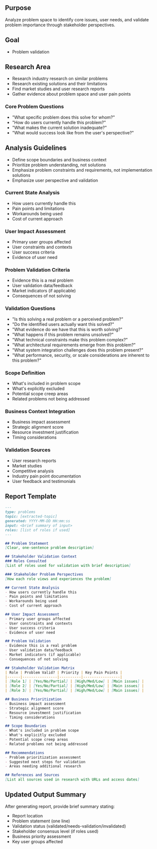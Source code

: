 ## Purpose
Analyze problem space to identify core issues, user needs, and validate problem importance through stakeholder perspectives.

## Goal
- Problem validation

## Research Area
- Research industry research on similar problems
- Research existing solutions and their limitations
- Find market studies and user research reports
- Gather evidence about problem space and user pain points

### Core Problem Questions
- "What specific problem does this solve for whom?"
- "How do users currently handle this problem?"
- "What makes the current solution inadequate?"
- "What would success look like from the user's perspective?"


## Analysis Guidelines
- Define scope boundaries and business context
- Prioritize problem understanding, not solutions
- Emphasize problem constraints and requirements, not implementation solutions
- Emphasize user perspective and validation

### Current State Analysis
- How users currently handle this
- Pain points and limitations
- Workarounds being used
- Cost of current approach

### User Impact Assessment
- Primary user groups affected
- User constraints and contexts
- User success criteria
- Evidence of user need

### Problem Validation Criteria
- Evidence this is a real problem
- User validation data/feedback
- Market indicators (if applicable)
- Consequences of not solving

### Validation Questions
- "Is this solving a real problem or a perceived problem?"
- "Do the identified users actually want this solved?"
- "What evidence do we have that this is worth solving?"
- "What happens if this problem remains unsolved?"
- "What technical constraints make this problem complex?"
- "What architectural requirements emerge from this problem?"
- "What system integration challenges does this problem present?"
- "What performance, security, or scale considerations are inherent to this problem?"

### Scope Definition
- What's included in problem scope
- What's explicitly excluded
- Potential scope creep areas
- Related problems not being addressed

### Business Context Integration
- Business impact assessment
- Strategic alignment score
- Resource investment justification
- Timing considerations

### Validation Sources
- User research reports
- Market studies
- Competitive analysis
- Industry pain point documentation
- User feedback and testimonials

## Report Template
```markdown
---
type: problems
topic: [extracted-topic]
generated: YYYY-MM-DD HH:mm:ss
input: <brief summary of input>
roles: [list of roles if used]
---

## Problem Statement
[Clear, one-sentence problem description]

## Stakeholder Validation Context
### Roles Consulted
[List of roles used for validation with brief description]

### Stakeholder Problem Perspectives
[How each role views and experiences the problem]

## Current State Analysis
- How users currently handle this
- Pain points and limitations
- Workarounds being used
- Cost of current approach

## User Impact Assessment
- Primary user groups affected
- User constraints and contexts
- User success criteria
- Evidence of user need

## Problem Validation
- Evidence this is a real problem
- User validation data/feedback
- Market indicators (if applicable)
- Consequences of not solving

## Stakeholder Validation Matrix
| Role | Problem Valid? | Priority | Key Pain Points |
|------|----------------|----------|-----------------|
| [Role 1] | [Yes/No/Partial] | [High/Med/Low] | [Main issues] |
| [Role 2] | [Yes/No/Partial] | [High/Med/Low] | [Main issues] |
| [Role 3] | [Yes/No/Partial] | [High/Med/Low] | [Main issues] |

## Business Prioritization
- Business impact assessment
- Strategic alignment score
- Resource investment justification
- Timing considerations

## Scope Boundaries
- What's included in problem scope
- What's explicitly excluded
- Potential scope creep areas
- Related problems not being addressed

## Recommendations
- Problem prioritization assessment
- Suggested next steps for validation
- Areas needing additional research

## References and Sources
[List all sources used in research with URLs and access dates]
```

## Updated Output Summary
After generating report, provide brief summary stating:
- Report location
- Problem statement (one line)
- Validation status (validated/needs-validation/invalidated)
- Stakeholder consensus level (if roles used)
- Business priority assessment
- Key user groups affected
